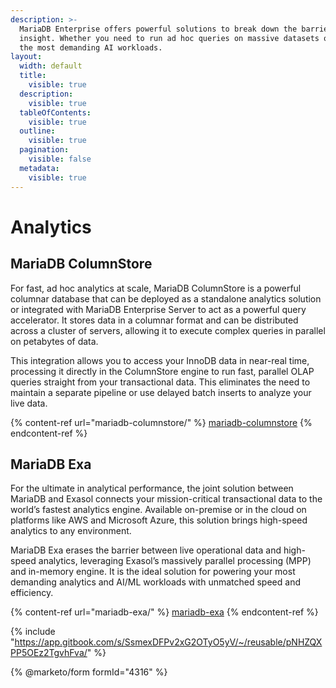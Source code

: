 ```yaml
---
description: >-
  MariaDB Enterprise offers powerful solutions to break down the barriers to
  insight. Whether you need to run ad hoc queries on massive datasets or power
  the most demanding AI workloads.
layout:
  width: default
  title:
    visible: true
  description:
    visible: true
  tableOfContents:
    visible: true
  outline:
    visible: true
  pagination:
    visible: false
  metadata:
    visible: true
---
```


# Analytics

## MariaDB ColumnStore

For fast, ad hoc analytics at scale, MariaDB ColumnStore is a powerful columnar database that can be deployed as a standalone analytics solution or integrated with MariaDB Enterprise Server to act as a powerful query accelerator. It stores data in a columnar format and can be distributed across a cluster of servers, allowing it to execute complex queries in parallel on petabytes of data.

This integration allows you to access your InnoDB data in near-real time, processing it directly in the ColumnStore engine to run fast, parallel OLAP queries straight from your transactional data. This eliminates the need to maintain a separate pipeline or use delayed batch inserts to analyze your live data.

{% content-ref url="mariadb-columnstore/" %}
[mariadb-columnstore](mariadb-columnstore/)
{% endcontent-ref %}

## MariaDB Exa

For the ultimate in analytical performance, the joint solution between MariaDB and Exasol connects your mission-critical transactional data to the world’s fastest analytics engine. Available on-premise or in the cloud on platforms like AWS and Microsoft Azure, this solution brings high-speed analytics to any environment.

MariaDB Exa erases the barrier between live operational data and high-speed analytics, leveraging Exasol’s massively parallel processing (MPP) and in-memory engine. It is the ideal solution for powering your most demanding analytics and AI/ML workloads with unmatched speed and efficiency.

{% content-ref url="mariadb-exa/" %}
[mariadb-exa](mariadb-exa/)
{% endcontent-ref %}

{% include "https://app.gitbook.com/s/SsmexDFPv2xG2OTyO5yV/~/reusable/pNHZQXPP5OEz2TgvhFva/" %}

{% @marketo/form formId="4316" %}
